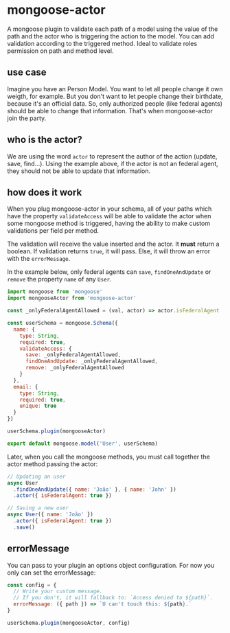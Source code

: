# mongoose-actor

A mongoose plugin to validate each path of a model using the value of the path and the actor who is triggering the action to the model. You can add validation according to the triggered method. Ideal to validate roles permission on path and method level.

## use case

Imagine you have an Person Model. You want to let all people change it own weigth, for example. But you don't want to let people change their birthdate, because it's an official data. So, only authorized people (like federal agents) should be able to change that information. That's when mongoose-actor join the party.

## who is the actor?

We are using the word `actor` to represent the author of the action (update, save, find...). Using the example above, if the actor is not an federal agent, they should not be able to update that information.

## how does it work

When you plug mongoose-actor in your schema, all of your paths which have the property `validateAccess` will be able to validate the actor when some mongoose method is triggered, having the ability to make custom validations per field per method.

The validation will receive the value inserted and the actor. It **must** return a boolean. If validation returns `true`, it will pass. Else, it will throw an error with the `errorMessage`.

In the example below, only federal agents can `save`, `findOneAndUpdate` or `remove` the property `name` of any `User`.

```javascript
import mongoose from 'mongoose'
import mongooseActor from 'mongoose-actor'

const _onlyFederalAgentAllowed = (val, actor) => actor.isFederalAgent 

const userSchema = mongoose.Schema({
  name: { 
    type: String, 
    required: true,
    validateAccess: {
      save: _onlyFederalAgentAllowed,
      findOneAndUpdate: _onlyFederalAgentAllowed,
      remove: _onlyFederalAgentAllowed
    }
  },
  email: { 
    type: String, 
    required: true, 
    unique: true
  }
})

userSchema.plugin(mongooseActor)

export default mongoose.model('User', userSchema)
```

Later, when you call the mongoose methods, you must call together the actor method passing the actor:

```javascript
// Updating an user
async User
  .findOneAndUpdate({ name: 'João' }, { name: 'John' })
  .actor({ isFederalAgent: true })

// Saving a new user
async User({ name: 'João' })
  .actor({ isFederalAgent: true })
  .save()
```

## errorMessage

You can pass to your plugin an options object configuration. For now you only can set the errorMessage: 

```javascript
const config = {
  // Write your custom message.
  // If you don't, it will fallback to: `Access denied to ${path}`.
  errorMessage: ({ path }) => `U can't touch this: ${path}.`
}

userSchema.plugin(mongooseActor, config)

```



 

